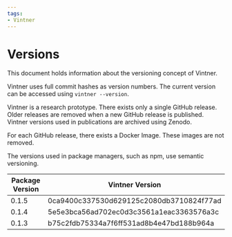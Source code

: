 ```yaml
---
tags:
- Vintner
---
```


# Versions

This document holds information about the versioning concept of Vintner.

Vintner uses full commit hashes as version numbers.
The current version can be accessed using `vintner --version`.

Vintner is a research prototype.
There exists only a single GitHub release.
Older releases are removed when a new GitHub release is published.
Vintner versions used in publications are archived using Zenodo.

For each GitHub release, there exists a Docker Image. 
These images are not removed.

The versions used in package managers, such as npm, use semantic versioning.

| Package Version | Vintner Version                           |
|-----------------|-------------------------------------------|
| 0.1.5           | 0ca9400c337530d629125c2080db3710824f77ad  |
| 0.1.4           | 5e5e3bca56ad702ec0d3c3561a1eac3363576a3c  |
| 0.1.3           | b75c2fdb75334a7f6ff531ad8b4e47bd188b964a  |